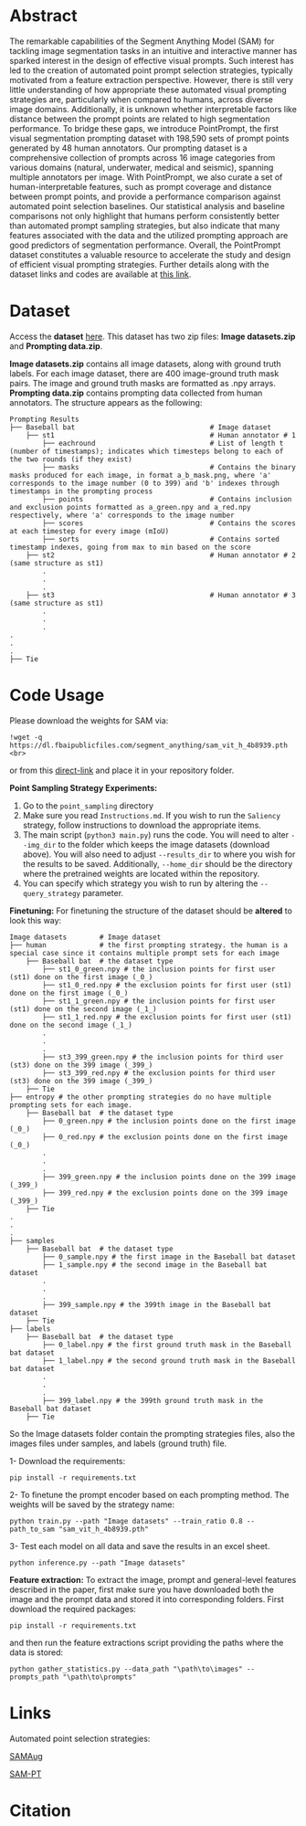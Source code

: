 # Abstract
The remarkable capabilities of the Segment Anything Model (SAM) for tackling image segmentation tasks in an intuitive and interactive manner has sparked interest in the design of effective visual prompts. Such interest has led to the creation of automated point prompt selection strategies, typically motivated from a feature extraction perspective. However, there is still very little understanding of how appropriate these automated visual prompting strategies are, particularly when compared to humans, across diverse image domains. Additionally, it is unknown whether interpretable factors like distance between the prompt points are related to high segmentation performance. To bridge these gaps, we introduce PointPrompt, the first visual segmentation prompting dataset with 198,590 sets of prompt points generated by 48 human annotators. Our prompting dataset is a comprehensive collection of prompts across 16 image categories from various domains (natural, underwater, medical and seismic), spanning multiple annotators per image. With PointPrompt, we also curate a set of human-interpretable features, such as prompt coverage and distance between prompt points, and provide a performance comparison against automated point selection baselines. 
Our statistical analysis and baseline comparisons not only highlight that humans perform consistently better than automated prompt sampling strategies, but also indicate that many features associated with the data and the utilized prompting approach are good predictors of segmentation performance. Overall, the PointPrompt dataset constitutes a valuable resource to accelerate the study and design of efficient visual prompting strategies. Further details along with the dataset links and codes are available at [this link](https://alregib.ece.gatech.edu/pointprompt-a-visual-prompting-dataset-based-on-the-segment-anything-model/).

# Dataset
Access the **dataset** [here](https://zenodo.org/records/11187949).
This dataset has two zip files: **Image datasets.zip** and **Prompting data.zip**.

**Image datasets.zip** contains all image datasets, along with ground truth labels. For each image dataset, there are 400 image-ground truth mask pairs. The image and ground truth masks are formatted as .npy arrays.
**Prompting data.zip** contains prompting data collected from human annotators. The structure appears as the following:

```
Prompting Results
├── Baseball bat                                 # Image dataset
    ├── st1                                      # Human annotator # 1
        ├── eachround                            # List of length t (number of timestamps); indicates which timesteps belong to each of the two rounds (if they exist)
        ├── masks                                # Contains the binary masks produced for each image, in format a_b_mask.png, where 'a' corresponds to the image number (0 to 399) and 'b' indexes through timestamps in the prompting process
        ├── points                               # Contains inclusion and exclusion points formatted as a_green.npy and a_red.npy respectively, where 'a' corresponds to the image number
        ├── scores                               # Contains the scores at each timestep for every image (mIoU)
        ├── sorts                                # Contains sorted timestamp indexes, going from max to min based on the score
    ├── st2                                      # Human annotator # 2 (same structure as st1)
        .
        .
        .
    ├── st3                                      # Human annotator # 3 (same structure as st1)
        .
        .
        .
.
.
.
├── Tie
```

# Code Usage

Please download the weights for SAM via:

```
!wget -q https://dl.fbaipublicfiles.com/segment_anything/sam_vit_h_4b8939.pth <br>
```

or from this [direct-link](https://dl.fbaipublicfiles.com/segment_anything/sam_vit_h_4b8939.pth) and place it in your repository folder. 

**Point Sampling Strategy Experiments:**
1. Go to the `point_sampling` directory
2. Make sure you read `Instructions.md`. If you wish to run the `Saliency` strategy, follow instructions to download the appropriate items.
3. The main script (``python3 main.py``) runs the code. You will need to alter `--img_dir` to the folder which keeps the image datasets (download above). You will also need to adjust `--results_dir` to where you wish for the results to be saved. Additionally, `--home_dir` should be the directory where the pretrained weights are located within the repository.
4. You can specify which strategy you wish to run by altering the `--query_strategy` parameter.

**Finetuning:**
For finetuning the structure of the dataset should be **altered** to look this way: 
```
Image datasets        # Image dataset
├── human             # the first prompting strategy. the human is a special case since it contains multiple prompt sets for each image
    ├── Baseball bat  # the dataset type            
        ├── st1_0_green.npy # the inclusion points for first user (st1) done on the first image (_0_) 
        ├── st1_0_red.npy # the exclusion points for first user (st1) done on the first image (_0_)
        ├── st1_1_green.npy # the inclusion points for first user (st1) done on the second image (_1_) 
        ├── st1_1_red.npy # the exclusion points for first user (st1) done on the second image (_1_) 
        .
        .
        .
        ├── st3_399_green.npy # the inclusion points for third user (st3) done on the 399 image (_399_) 
        ├── st3_399_red.npy # the exclusion points for third user (st3) done on the 399 image (_399_) 
    ├── Tie
├── entropy # the other prompting strategies do no have multiple prompting sets for each image.
    ├── Baseball bat  # the dataset type            
        ├── 0_green.npy # the inclusion points done on the first image (_0_) 
        ├── 0_red.npy # the exclusion points done on the first image (_0_)
        .
        .
        .
        ├── 399_green.npy # the inclusion points done on the 399 image (_399_) 
        ├── 399_red.npy # the exclusion points done on the 399 image (_399_) 
    ├── Tie
.
.
.
├── samples
    ├── Baseball bat  # the dataset type            
        ├── 0_sample.npy # the first image in the Baseball bat dataset 
        ├── 1_sample.npy # the second image in the Baseball bat dataset 
        .
        .
        .
        ├── 399_sample.npy # the 399th image in the Baseball bat dataset
    ├── Tie
├── labels
    ├── Baseball bat  # the dataset type            
        ├── 0_label.npy # the first ground truth mask in the Baseball bat dataset 
        ├── 1_label.npy # the second ground truth mask in the Baseball bat dataset 
        .
        .
        .
        ├── 399_label.npy # the 399th ground truth mask in the Baseball bat dataset
    ├── Tie
```
So the Image datasets folder contain the prompting strategies files, also the images files under samples, and labels (ground truth) file.

1- Download the requirements: 
```
pip install -r requirements.txt
```
2- To finetune the prompt encoder based on each prompting method. The weights will be saved by the strategy name: 
```
python train.py --path "Image datasets" --train_ratio 0.8 --path_to_sam "sam_vit_h_4b8939.pth" 
```
3- Test each model on all data and save the results in an excel sheet.
```
python inference.py --path "Image datasets" 

```

**Feature extraction:**
To extract the image, prompt and general-level features described in the paper, first make sure you have downloaded both the image and the prompt data and stored it into corresponding folders. First download the required packages:
```
pip install -r requirements.txt
```
and then run the feature extractions script providing the paths where the data is stored:
```
python gather_statistics.py --data_path "\path\to\images" --prompts_path "\path\to\prompts"
```

# Links

Automated point selection strategies:

[SAMAug](https://github.com/yhydhx/SAMAug)

[SAM-PT](https://github.com/SysCV/sam-pt)

# Citation

